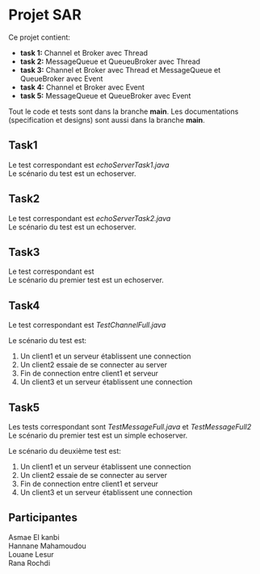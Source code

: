 # Projet SAR

Ce projet contient:
- **task 1:** Channel et Broker avec Thread
- **task 2:** MessageQueue et QueueuBroker avec Thread
- **task 3:** Channel et Broker avec Thread et MessageQueue et QueueBroker avec Event
- **task 4:** Channel et Broker avec Event
- **task 5:** MessageQueue et QueueBroker avec Event

Tout le code et tests sont dans la branche **main**.
Les documentations (specification et designs) sont aussi dans la branche **main**.

## Task1
Le test correspondant est *echoServerTask1.java*<br>
Le scénario du test est un echoserver.

## Task2
Le test correspondant est *echoServerTask2.java*<br>
Le scénario du test est un echoserver.

## Task3
Le test correspondant est <br>
Le scénario du premier test est un echoserver.

## Task4
Le test correspondant est *TestChannelFull.java*

Le scénario du test est:
1. Un client1 et un serveur établissent une connection
2. Un client2 essaie de se connecter au server
3. Fin de connection entre client1 et serveur
4. Un client3 et un serveur établissent une connection

## Task5
Les tests correspondant sont *TestMessageFull.java* et *TestMessageFull2*<br>
Le scénario du premier test est un simple echoserver.

Le scénario du deuxième test est:
1. Un client1 et un serveur établissent une connection
2. Un client2 essaie de se connecter au server
3. Fin de connection entre client1 et serveur
4. Un client3 et un serveur établissent une connection


## Participantes
Asmae El kanbi<br>
Hannane Mahamoudou<br>
Louane Lesur<br>
Rana Rochdi
